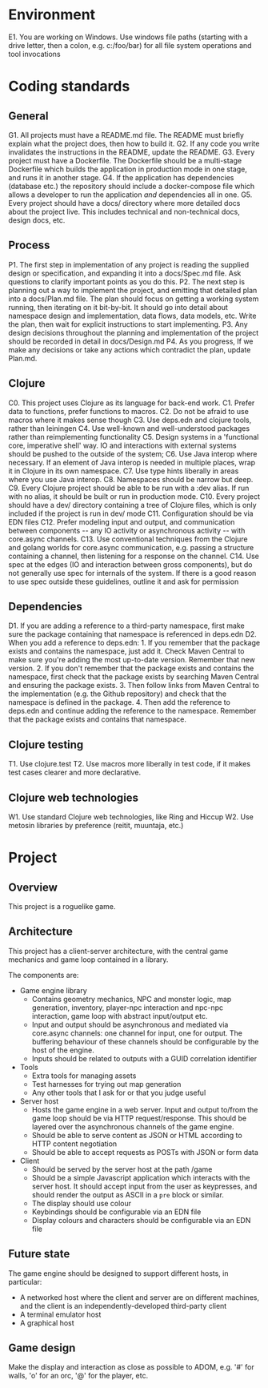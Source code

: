 # Environment

E1. You are working on Windows. Use windows file paths (starting with a drive letter, then a colon, e.g. c:/foo/bar) for all file system operations and tool invocations

# Coding standards

## General

G1. All projects must have a README.md file. The README must briefly explain what the project does, then how to build it. 
G2. If any code you write invalidates the instructions in the README, update the README.
G3. Every project must have a Dockerfile. The Dockerfile should be a multi-stage Dockerfile which builds the application in production mode in one stage, and runs it in another stage.
G4. If the application has dependencies (database etc.) the repository should include a docker-compose file which allows a developer to run the application _and_ dependencies all in one.
G5. Every project should have a docs/ directory where more detailed docs about the project live. This includes technical and non-technical docs, design docs, etc.

## Process

P1. The first step in implementation of any project is reading the supplied design or specification, and expanding it into a docs/Spec.md file. Ask questions to clarify important points as you do this.
P2. The next step is planning out a way to implement the project, and emitting that detailed plan into a docs/Plan.md file. The plan should focus on getting a working system running, then iterating on it bit-by-bit. It should go into detail about namespace design and implementation, data flows, data models, etc. Write the plan, then wait for explicit instructions to start implementing.
P3. Any design decisions throughout the planning and implementation of the project should be recorded in detail in docs/Design.md
P4. As you progress, If we make any decisions or take any actions which contradict the plan, update Plan.md.

## Clojure

C0. This project uses Clojure as its language for back-end work.
C1. Prefer data to functions, prefer functions to macros.
C2. Do not be afraid to use macros where it makes sense though
C3. Use deps.edn and clojure tools, rather than leiningen
C4. Use well-known and well-understood packages rather than reimplementing functionality 
C5. Design systems in a 'functional core, imperative shell' way. IO and interactions with external systems should be pushed to the outside of the system; 
C6. Use Java interop where necessary. If an element of Java interop is needed in multiple places, wrap it in Clojure in its own namespace.
C7. Use type hints liberally in areas where you use Java interop. 
C8. Namespaces should be narrow but deep.
C9. Every Clojure project should be able to be run with a :dev alias. If run with no alias, it should be built or run in production mode.
C10. Every project should have a dev/ directory containing a tree of Clojure files, which is only included if the project is run in dev/ mode
C11. Configuration should be via EDN files
C12. Prefer modeling input and output, and communication between components -- any IO activity or asynchronous activity -- with core.async channels.
C13. Use conventional techniques from the Clojure and golang worlds for core.async communication, e.g. passing a structure containing a channel, then listening for a response on the channel.
C14. Use spec at the edges (IO and interaction between gross components), but do not generally use spec for internals of the system. If there is a good reason to use spec outside these guidelines, outline it and ask for permission

## Dependencies

D1. If you are adding a reference to a third-party namespace, first make sure the package containing that namespace is referenced in deps.edn
D2. When you add a reference to deps.edn:
    1. If you remember that the package exists and contains the namespace, just add it. Check Maven Central to make sure you're adding the most up-to-date version. Remember that new version.
    2. If you don't remember that the package exists and contains the namespace, first check that the package exists by searching Maven Central and ensuring the package exists.
    3. Then follow links from Maven Central to the implementation (e.g. the Github repository) and check that the namespace is defined in the package.
    4. Then add the reference to deps.edn and continue adding the reference to the namespace. Remember that the package exists and contains that namespace.

## Clojure testing

T1. Use clojure.test
T2. Use macros more liberally in test code, if it makes test cases clearer and more declarative.

## Clojure web technologies

W1. Use standard Clojure web technologies, like Ring and Hiccup
W2. Use metosin libraries by preference (reitit, muuntaja, etc.)

# Project

## Overview

This project is a roguelike game.

## Architecture

This project has a client-server architecture, with the central game mechanics and game loop contained in a library.

The components are:

* Game engine library
    - Contains geometry mechanics, NPC and monster logic, map generation, inventory, player-npc interaction and npc-npc interaction, game loop with abstract input/output etc.
    - Input and output should be asynchronous and mediated via core.async channels: one channel for input, one for output. The buffering behaviour of these channels should be configurable by the host of the engine.
    - Inputs should be related to outputs with a GUID correlation identifier
* Tools
    - Extra tools for managing assets
    - Test harnesses for trying out map generation
    - Any other tools that I ask for or that you judge useful
* Server host
    - Hosts the game engine in a web server. Input and output to/from the game loop should be via HTTP request/response. This should be layered over the asynchronous channels of the game engine.
    - Should be able to serve content as JSON or HTML according to HTTP content negotiation
    - Should be able to accept requests as POSTs with JSON or form data
* Client
    - Should be served by the server host at the path /game
    - Should be a simple Javascript application which interacts with the server host. It should accept input from the user as keypresses, and should render the output as ASCII in a `pre` block or similar. 
    - The display should use colour
    - Keybindings should be configurable via an EDN file
    - Display colours and characters should be configurable via an EDN file

## Future state

The game engine should be designed to support different hosts, in particular:
* A networked host where the client and server are on different machines, and the client is an independently-developed third-party client
* A terminal emulator host
* A graphical host

## Game design

Make the display and interaction as close as possible to ADOM, e.g. '#' for walls, 'o' for an orc, '@' for the player, etc.